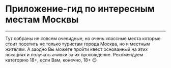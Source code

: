 # Приложение-гид по интересным местам Москвы
---
Тут собраны не совсем очевидные, но очень классные места которые стоит посетить не только туристам города Москва, но и местным жителям.
А заодно Вы можете пройти квест основанный на этих локациях и получать ачивки за их прохождение. 
Рекомендуем категорию 18+, если Вам, конечно, 18+ 😉

